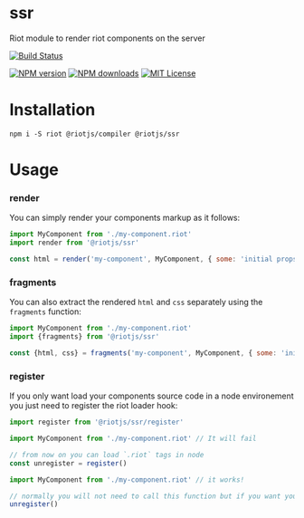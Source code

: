 # ssr
Riot module to render riot components on the server

[![Build Status][travis-image]][travis-url]

[![NPM version][npm-version-image]][npm-url]
[![NPM downloads][npm-downloads-image]][npm-url]
[![MIT License][license-image]][license-url]

# Installation

```
npm i -S riot @riotjs/compiler @riotjs/ssr
```

# Usage

### render

You can simply render your components markup as it follows:

```js
import MyComponent from './my-component.riot'
import render from '@riotjs/ssr'

const html = render('my-component', MyComponent, { some: 'initial props' })
```

### fragments

You can also extract the rendered `html` and `css` separately using the `fragments` function:

```js
import MyComponent from './my-component.riot'
import {fragments} from '@riotjs/ssr'

const {html, css} = fragments('my-component', MyComponent, { some: 'initial props' })
```

### register

If you only want load your components source code in a node environement you just need to register the riot loader hook:

```js
import register from '@riotjs/ssr/register'

import MyComponent from './my-component.riot' // It will fail

// from now on you can load `.riot` tags in node
const unregister = register()

import MyComponent from './my-component.riot' // it works!

// normally you will not need to call this function but if you want you can unhook the riot loader
unregister()
```

[travis-image]:https://img.shields.io/travis/riot/ssr.svg?style=flat-square
[travis-url]:https://travis-ci.org/riot/ssr

[license-image]:http://img.shields.io/badge/license-MIT-000000.svg?style=flat-square
[license-url]:LICENSE

[npm-version-image]:http://img.shields.io/npm/v/@riotjs/ssr.svg?style=flat-square
[npm-downloads-image]:http://img.shields.io/npm/dm/@riotjs/ssr.svg?style=flat-square
[npm-url]:https://npmjs.org/package/@riotjs/ssr
